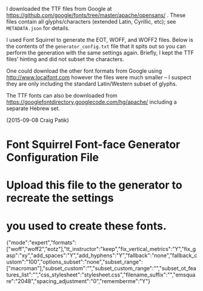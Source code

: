 I downloaded the TTF files from Google at https://github.com/google/fonts/tree/master/apache/opensans/ . These files contain all glyphs/characters (extended Latin, Cyrillic, etc); see `METADATA.json` for details.

I used Font Squirrel to generate the EOT, WOFF, and WOFF2 files. Below is the contents of the `generator_config.txt` file that it spits out so you can perform the generation with the same settings again. Briefly, I kept the TTF files' hinting and did not subset the characters.

One could download the other font formats from Google using http://www.localfont.com however the files were much smaller – I suspect they are only including the standard Latin/Western subset of glyphs.

The TTF fonts can also be downloaded from https://googlefontdirectory.googlecode.com/hg/apache/ including a separate Hebrew set.

(2015-09-08 Craig Patik)


# Font Squirrel Font-face Generator Configuration File
# Upload this file to the generator to recreate the settings
# you used to create these fonts.

{"mode":"expert","formats":["woff","woff2","eotz"],"tt_instructor":"keep","fix_vertical_metrics":"Y","fix_gasp":"xy","add_spaces":"Y","add_hyphens":"Y","fallback":"none","fallback_custom":"100","options_subset":"none","subset_range":["macroman"],"subset_custom":"","subset_custom_range":"","subset_ot_features_list":"","css_stylesheet":"stylesheet.css","filename_suffix":"","emsquare":"2048","spacing_adjustment":"0","rememberme":"Y"}